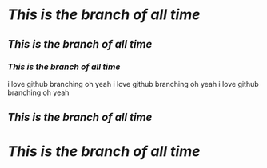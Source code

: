 # ***This is the _branch_ of all time***
## ***This is the _branch_ of all time***
### ***This is the _branch_ of all time***
i love github branching oh yeah
i love github branching oh yeah
i love github branching oh yeah
## ***This is the _branch_ of all time***
# ***This is the _branch_ of all time***
